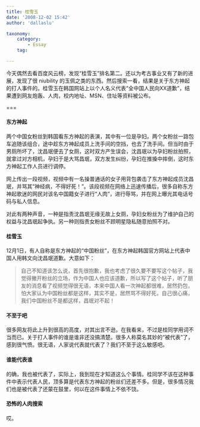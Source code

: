 ```yaml
---
title: 桂雪玉
date: '2008-12-02 15:42'
author: 'dallaslu'

taxonomy:
    category:
        - Essay
    tag:

---
```

今天偶然去看百度风云榜，发现“桂雪玉”排名第二。还以为考古事业又有了新的进展，发现了很 niubility 的玉佩之类的东西。然后搜索一看，结果是关于东方神起的打人事件的。桂雪玉在韩国网站上以个人名义代表“全中国人民向XX道歉”，结果遭到网友炮轰、人肉，校内地址、MSN、住址等资料被公布。

===

#### 东方神起

两个中国女粉丝到韩国看东方神起的表演，其中有一位是孕妇。两个女粉丝一路包车追随该组合，途中趁东方神起成员上洗手间的空挡，也去了洗手间。但当时由于男厕所坏了，沈昌珉便去了女厕，这时双方产生误会，沈昌珉以为孕妇粉丝拍照，就拿过对方相机，孕妇于是大骂昌珉，双方发生纠纷，孕妇在推搡中摔倒，这时东方神起工作人员进行调停。

网上传出一段视频，视频中有一名操普通话的女子用背包袭击了东方神起成员沈昌珉，并骂其“神经病，不得好死！”。该段视频在网络上迅速传播后，很多自称东方神起歌迷的网民对该名中国籍女子进行“人肉”，进行辱骂，并在网上曝光其电话号码与私人信息。

对此有两种声音，一种是指责沈昌珉无缘无故上女厕，孕妇女粉丝为了维护自己的权益与沈昌珉起争执。另一种则指责女粉丝不顾明星隐私随意拍照不对。

#### 桂雪玉

12月1日，有人自称是东方神起的“中国粉丝”，在东方神起韩国官方网站上代表中国人用韩文向沈昌珉道歉。大意如下：

> 自己不知道该怎么说，首先很抱歉，我也考虑了很久要不要写这个帖子，我觉得撇开粉丝的立场，作为中国人也应该道歉，所以写了这个帖子，听了朋友的消息看了视频觉得很无语，本来中国人看一次神起都很难，居然扔包，怕大家认为中国粉丝都是这样，其实不是，居然骂不得好死，自己很心痛，我们中国粉丝不是都这样，昌珉对不起！

#### 不至于吧

很多网友将此上升到很高的高度，对其出言不逊。在我看来，不过是桂同学用词不当而已。关于打人事件的谁是谁非还没搞清楚。很多人称莫名其妙的“被代表”了，感到很气愤。很无语，人家说代表就代表了？我们不至于这么敏感吧。

#### 谁能代表谁

的确，我也被代表了，实际上，我到现在才知道这么个事情。桂同学不该在这种事件中表示代表人民，顶多算是代表东方神起的粉丝们还差不多。但是，很多情况我们也是被代表了还蒙在鼓里，何以在这件事情上不依不饶。

#### 恐怖的人肉搜索

哎。
